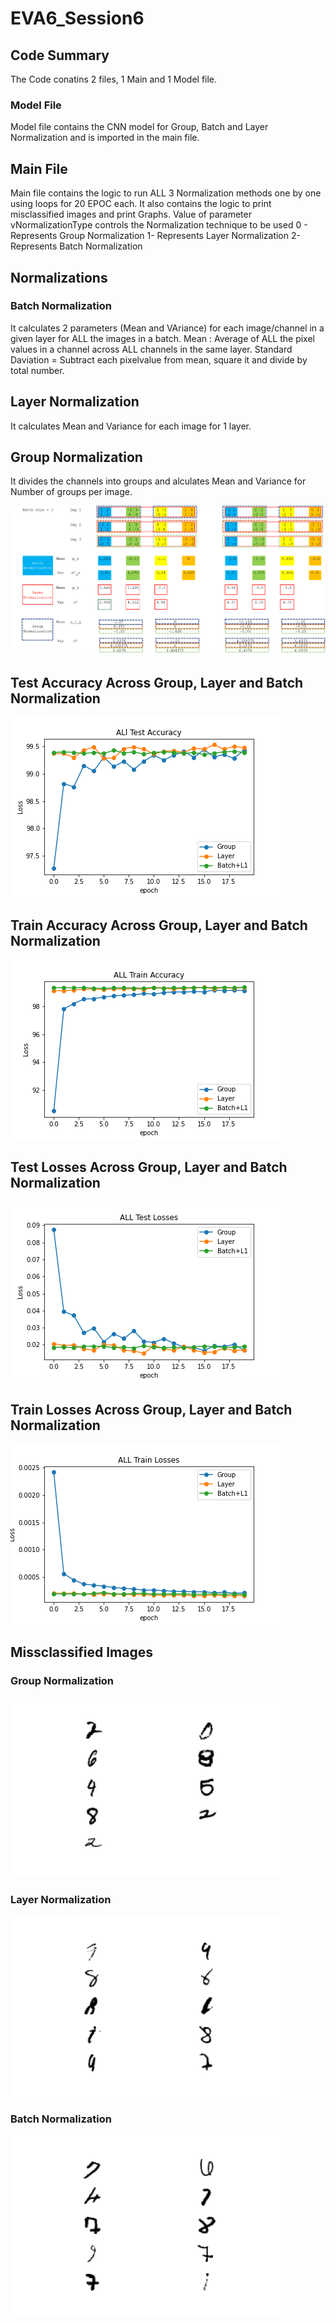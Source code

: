 # EVA6_Session6

## Code Summary
The Code conatins 2 files, 1 Main and 1 Model file. 
### Model File
Model file contains the CNN model for Group, Batch and Layer Normalization and is imported in the main file. 

## Main File 
Main file contains the logic to run ALL 3 Normalization methods one by one using loops for 20 EPOC each. It also contains the logic to print misclassified images and print Graphs.
Value of parameter vNormalizationType controls the Normalization technique to be used
0 - Represents Group Normalization
1- Represents Layer Normalization
2- Represents Batch Normalization

## Normalizations
### Batch Normalization
It calculates 2 parameters (Mean and VAriance) for each image/channel in a given layer for ALL the images in a batch.
Mean : Average of ALL the pixel values in a channel across ALL channels in the same layer.
Standard Daviation = Subtract each pixelvalue from mean, square it and divide by total number.

## Layer Normalization
It calculates Mean and Variance for each image for 1 layer.

## Group Normalization
It divides the channels into groups and alculates Mean and Variance for Number of groups per image.


  ![Normalization Calculations](./Assignment6/Normalization.PNG)
  
  
  
## Test Accuracy Across Group, Layer and Batch Normalization
 ![Test Accurcies](./Assignment6/Test_Accuracy.PNG)
 
## Train Accuracy Across Group, Layer and Batch Normalization
![Train Accuracy](./Assignment6/Train_Accuracy1.PNG)

## Test Losses Across Group, Layer and Batch Normalization
![Test Losses](./Assignment6/Test_losses.PNG)

## Train Losses Across Group, Layer and Batch Normalization
![Train Losses](./Assignment6/Train_losses.PNG)



## Missclassified Images

### Group Normalization
![Group Misclassified](./Assignment6/image0.PNG)


### Layer Normalization
![Layer Misclassified](./Assignment6/image1.PNG)

### Batch Normalization
![Batch Misclassified](./Assignment6/image2.PNG)







